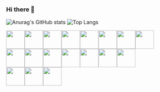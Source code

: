 ### Hi there 👋

<!--
**mrtrevisan/mrtrevisan** is a ✨ _special_ ✨ repository because its `README.md` (this file) appears on your GitHub profile.

Here are some ideas to get you started:

- 🔭 I’m currently working on ...
- 🌱 I’m currently learning ...
- 👯 I’m looking to collaborate on ...
- 🤔 I’m looking for help with ...
- 💬 Ask me about ...
- 📫 How to reach me: ...
- 😄 Pronouns: ...
- ⚡ Fun fact: ...
-->
  
![Anurag's GitHub stats](https://github-readme-stats.vercel.app/api?username=mrtrevisan&show_icons=true&theme=transparent&rank_icon=github)
![Top Langs](https://github-readme-stats.vercel.app/api/top-langs/?username=anuraghazra&layout=compact&theme=transparent)

<link rel="stylesheet" href="https://cdn.jsdelivr.net/gh/devicons/devicon@v2.15.1/devicon.min.css">

<div style="display: flex; flex-direction: row;">
  <img src="https://cdn.jsdelivr.net/gh/devicons/devicon/icons/c/c-original.svg" height=50 width=50/>          
  <img src="https://cdn.jsdelivr.net/gh/devicons/devicon/icons/cplusplus/cplusplus-original.svg" height=50 width=50/>
  <img src="https://cdn.jsdelivr.net/gh/devicons/devicon/icons/python/python-original.svg" height=50 width=50/>
  <img src="https://cdn.jsdelivr.net/gh/devicons/devicon/icons/java/java-original.svg" height=50 width=50/>
  <img src="https://cdn.jsdelivr.net/gh/devicons/devicon/icons/javascript/javascript-original.svg" height=50 width=50 />  
  <img src="https://cdn.jsdelivr.net/gh/devicons/devicon/icons/typescript/typescript-original.svg" height=50 width=50/>
  <img src="https://cdn.jsdelivr.net/gh/devicons/devicon/icons/csharp/csharp-original.svg" height=50 width=50 />
  <img src="https://cdn.jsdelivr.net/gh/devicons/devicon/icons/bash/bash-original.svg" height=50 width=50/>
</div>

<div style="display: flex; flex-direction: row;">
  <img src="https://cdn.jsdelivr.net/gh/devicons/devicon/icons/git/git-original.svg" height=50 width=50/>
  <img src="https://cdn.jsdelivr.net/gh/devicons/devicon/icons/docker/docker-original.svg" height=50 width=50/>
  <img src="https://cdn.jsdelivr.net/gh/devicons/devicon/icons/kubernetes/kubernetes-plain.svg" height=50 width=50/>
  <img src="https://cdn.jsdelivr.net/gh/devicons/devicon/icons/vagrant/vagrant-original.svg" height=50 width=50/>
  <img src="https://cdn.jsdelivr.net/gh/devicons/devicon/icons/nodejs/nodejs-original.svg" height=50 width=50/>
  <img src="https://cdn.jsdelivr.net/gh/devicons/devicon/icons/postgresql/postgresql-original-wordmark.svg" height=50 width=50/>
  <img src="https://cdn.jsdelivr.net/gh/devicons/devicon/icons/vscode/vscode-original.svg" height=50 width=50/>
</div>

<div style="display: flex; flex-direction: row;">
    <img src="https://cdn.jsdelivr.net/gh/devicons/devicon/icons/apple/apple-original.svg" height=50 width=50/>
    <img src="https://cdn.jsdelivr.net/gh/devicons/devicon/icons/linux/linux-original.svg" height=50 width=50/>
    <img src="https://cdn.jsdelivr.net/gh/devicons/devicon/icons/windows8/windows8-original.svg" height=50 width=50/>
</div>
